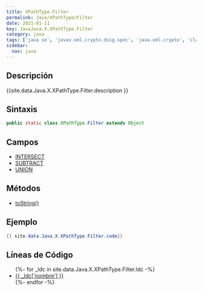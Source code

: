 ```yaml
---
title: XPathType.Filter
permalink: Java/XPathType/Filter
date: 2021-01-11
key: JavaJava.X.XPathType.Filter
category: java
tags: ['java se', 'javax.xml.crypto.dsig.spec', 'java.xml.crypto', 'clase java', 'Java 1.0']
sidebar: 
  nav: java
---
```


## Descripción
{{site.data.Java.X.XPathType.Filter.description }}

## Sintaxis
~~~java
public static class XPathType.Filter extends Object
~~~

## Campos
* [INTERSECT](/Java/XPathType/Filter/INTERSECT)
* [SUBTRACT](/Java/XPathType/Filter/SUBTRACT)
* [UNION](/Java/XPathType/Filter/UNION)

## Métodos
* [toString()](/Java/XPathType/Filter/toString)

## Ejemplo
~~~java
{{ site.data.Java.X.XPathType.Filter.code}}
~~~

## Líneas de Código
<ul>
{%- for _ldc in site.data.Java.X.XPathType.Filter.ldc -%}
   <li>
       <a href="{{_ldc['url'] }}">{{ _ldc['nombre'] }}</a>
   </li>
{%- endfor -%}
</ul>
